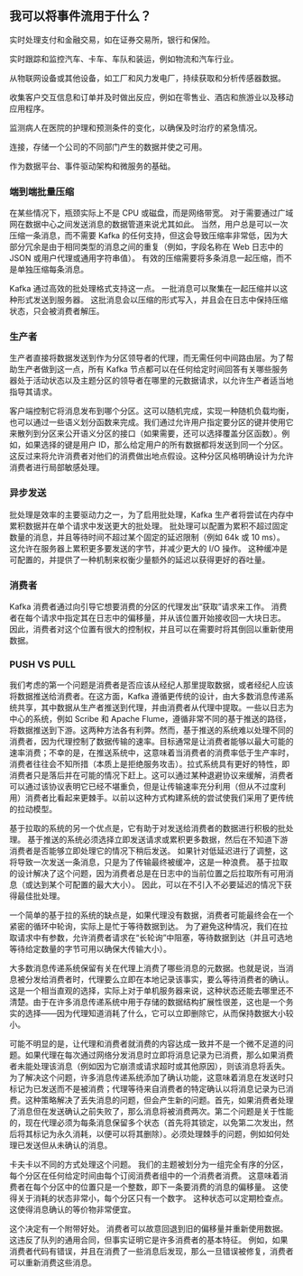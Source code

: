 ## 我可以将事件流用于什么？

实时处理支付和金融交易，如在证券交易所，银行和保险。

实时跟踪和监控汽车、卡车、车队和装运，例如物流和汽车行业。

从物联网设备或其他设备，如工厂和风力发电厂，持续获取和分析传感器数据。

收集客户交互信息和订单并及时做出反应，例如在零售业、酒店和旅游业以及移动应用程序。

监测病人在医院的护理和预测条件的变化，以确保及时治疗的紧急情况。

连接，存储一个公司的不同部门产生的数据并使之可用。

作为数据平台、事件驱动架构和微服务的基础。



### 端到端批量压缩

在某些情况下，瓶颈实际上不是 CPU 或磁盘，而是网络带宽。 对于需要通过广域网在数据中心之间发送消息的数据管道来说尤其如此。 当然，用户总是可以一次压缩一条消息，而不需要 Kafka 的任何支持，但这会导致压缩率非常低，因为大部分冗余是由于相同类型的消息之间的重复（例如，字段名称在 Web 日志中的 JSON 或用户代理或通用字符串值）。 有效的压缩需要将多条消息一起压缩，而不是单独压缩每条消息。

Kafka 通过高效的批处理格式支持这一点。 一批消息可以聚集在一起压缩并以这种形式发送到服务器。 这批消息会以压缩的形式写入，并且会在日志中保持压缩状态，只会被消费者解压。

### 生产者

生产者直接将数据发送到作为分区领导者的代理，而无需任何中间路由层。为了帮助生产者做到这一点，所有 Kafka 节点都可以在任何给定时间回答有关哪些服务器处于活动状态以及主题分区的领导者在哪里的元数据请求，以允许生产者适当地指导其请求。

客户端控制它将消息发布到哪个分区。这可以随机完成，实现一种随机负载均衡，也可以通过一些语义划分函数来完成。我们通过允许用户指定要分区的键并使用它来散列到分区来公开语义分区的接口（如果需要，还可以选择覆盖分区函数）。例如，如果选择的键是用户 ID，那么给定用户的所有数据都将发送到同一个分区。这反过来将允许消费者对他们的消费做出地点假设。这种分区风格明确设计为允许消费者进行局部敏感处理。

### 异步发送

批处理是效率的主要驱动力之一，为了启用批处理，Kafka 生产者将尝试在内存中累积数据并在单个请求中发送更大的批处理。 批处理可以配置为累积不超过固定数量的消息，并且等待时间不超过某个固定的延迟限制（例如 64k 或 10 ms）。 这允许在服务器上累积更多要发送的字节，并减少更大的 I/O 操作。 这种缓冲是可配置的，并提供了一种机制来权衡少量额外的延迟以获得更好的吞吐量。

### 消费者

Kafka 消费者通过向引导它想要消费的分区的代理发出“获取”请求来工作。 消费者在每个请求中指定其在日志中的偏移量，并从该位置开始接收回一大块日志。 因此，消费者对这个位置有很大的控制权，并且可以在需要时将其倒回以重新使用数据。

### PUSH VS PULL

我们考虑的第一个问题是消费者是否应该从经纪人那里提取数据，或者经纪人应该将数据推送给消费者。在这方面，Kafka 遵循更传统的设计，由大多数消息传递系统共享，其中数据从生产者推送到代理，并由消费者从代理中提取。一些以日志为中心的系统，例如 Scribe 和 Apache Flume，遵循非常不同的基于推送的路径，将数据推送到下游。这两种方法各有利弊。然而，基于推送的系统难以处理不同的消费者，因为代理控制了数据传输的速率。目标通常是让消费者能够以最大可能的速率消费；不幸的是，在推送系统中，这意味着当消费者的消费率低于生产率时，消费者往往会不知所措（本质上是拒绝服务攻击）。拉式系统具有更好的特性，即消费者只是落后并在可能的情况下赶上。这可以通过某种退避协议来缓解，消费者可以通过该协议表明它已经不堪重负，但是让传输速率充分利用（但从不过度利用）消费者比看起来更棘手。以前以这种方式构建系统的尝试使我们采用了更传统的拉动模型。

基于拉取的系统的另一个优点是，它有助于对发送给消费者的数据进行积极的批处理。 基于推送的系统必须选择立即发送请求或累积更多数据，然后在不知道下游消费者是否能够立即处理它的情况下稍后发送。 如果针对低延迟进行了调整，这将导致一次发送一条消息，只是为了传输最终被缓冲，这是一种浪费。 基于拉取的设计解决了这个问题，因为消费者总是在日志中的当前位置之后拉取所有可用消息（或达到某个可配置的最大大小）。 因此，可以在不引入不必要延迟的情况下获得最佳批处理。

一个简单的基于拉的系统的缺点是，如果代理没有数据，消费者可能最终会在一个紧密的循环中轮询，实际上是忙于等待数据到达。 为了避免这种情况，我们在拉取请求中有参数，允许消费者请求在“长轮询”中阻塞，等待数据到达（并且可选地等待给定数量的字节可用以确保大传输大小）。



大多数消息传递系统保留有关在代理上消费了哪些消息的元数据。也就是说，当消息被分发给消费者时，代理要么立即在本地记录该事实，要么等待消费者的确认。这是一个相当直观的选择，实际上对于单机服务器来说，这种状态还能去哪里还不清楚。由于在许多消息传递系统中用于存储的数据结构扩展性很差，这也是一个务实的选择——因为代理知道消耗了什么，它可以立即删除它，从而保持数据大小较小。

可能不明显的是，让代理和消费者就消费的内容达成一致并不是一个微不足道的问题。如果代理在每次通过网络分发消息时立即将消息记录为已消费，那么如果消费者未能处理该消息（例如因为它崩溃或请求超时或其他原因），则该消息将丢失。为了解决这个问题，许多消息传递系统添加了确认功能，这意味着消息在发送时只标记为已发送而不是被消费；代理等待来自消费者的特定确认以将消息记录为已消费。这种策略解决了丢失消息的问题，但会产生新的问题。首先，如果消费者处理了消息但在发送确认之前失败了，那么消息将被消费两次。第二个问题是关于性能的，现在代理必须为每条消息保留多个状态（首先将其锁定，以免第二次发出，然后将其标记为永久消耗，以便可以将其删除）。必须处理棘手的问题，例如如何处理已发送但从未确认的消息。

卡夫卡以不同的方式处理这个问题。 我们的主题被划分为一组完全有序的分区，每个分区在任何给定时间由每个订阅消费者组中的一个消费者消费。 这意味着消费者在每个分区中的位置只是一个整数，即下一条要消费的消息的偏移量。 这使得关于消耗的状态非常小，每个分区只有一个数字。 这种状态可以定期检查点。 这使得消息确认的等价物非常便宜。

这个决定有一个附带好处。 消费者可以故意回退到旧的偏移量并重新使用数据。 这违反了队列的通用合同，但事实证明它是许多消费者的基本特征。 例如，如果消费者代码有错误，并且在消费了一些消息后发现，那么一旦错误被修复，消费者可以重新消费这些消息。

